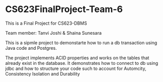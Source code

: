 # CS623FinalProject-Team-6

This is a Final Project for CS623-DBMS

Team member: Tanvi Joshi & Shaina Sunesara

This is a sipmle project to demonstarte how to run a db transaction using Java code and Postgres.

The project implements ACID properties and works on the tables that already exist in the database. It demonstrates how to connect to db using jdbc and how to structure your code such to account for Automcity, Consistency Isolation and Durability 
